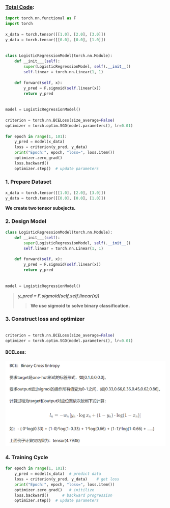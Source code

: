 ### [Total Code](Logistic.py):

``` python
import torch.nn.functional as F
import torch

x_data = torch.tensor([[1.0], [2.0], [3.0]])
y_data = torch.tensor([[0.0], [0.0], [1.0]])


class LogisticRegressionModel(torch.nn.Module):
    def __init___(self):
        super(LogisticRegressionModel, self).__init__()
        self.linear = torch.nn.Linear(1, 1)

    def forward(self, x):
        y_pred = F.sigmoid(self.linear(x))
        return y_pred


model = LogisticRegressionModel()

criterion = torch.nn.BCELoss(size_average=False)
optimizer = torch.optim.SGD(model.parameters(), lr=0.01)

for epoch in range(1, 101):
    y_pred = model(x_data)
    loss = criterion(y_pred, y_data)
    print("Epoch:", epoch, "loss=", loss.item())
    optimizer.zero_grad()
    loss.backward()
    optimizer.step()  # update parameters
```

### 1. Prepare Dataset
``` python
x_data = torch.tensor([[1.0], [2.0], [3.0]])
y_data = torch.tensor([[0.0], [0.0], [1.0]])
```
__We create two tensor subejects.__
### 2. Design Model
``` python
class LogisticRegressionModel(torch.nn.Module):
    def __init___(self):
        super(LogisticRegressionModel, self).__init__()
        self.linear = torch.nn.Linear(1, 1)

    def forward(self, x):
        y_pred = F.sigmoid(self.linear(x))
        return y_pred


model = LogisticRegressionModel()
```

>___y_pred = F.sigmoid(self,self.linear(x))___
>>__We use sigmoid to solve binary classification.__ 
### 3. Construct loss and optimizer
``` python

criterion = torch.nn.BCELoss(size_average=False)
optimizer = torch.optim.SGD(model.parameters(), lr=0.01)
```
#### BCELoss:
![BCELoss](BCELoss.png)
### 4. Training Cycle
``` python
for epoch in range(1, 101):
    y_pred = model(x_data)  # predict data
    loss = criterion(y_pred, y_data)    # get loss  
    print("Epoch:", epoch, "loss=", loss.item())    
    optimizer.zero_grad()   # initilize
    loss.backward()      # backward progression
    optimizer.step()  # update parameters
```